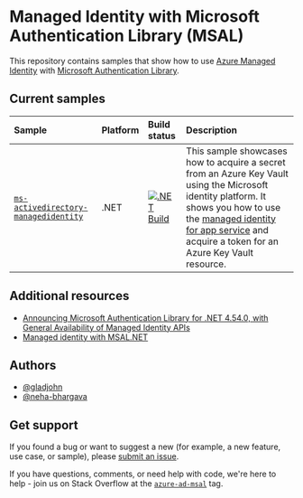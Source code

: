 # Managed Identity with Microsoft Authentication Library (MSAL)

This repository contains samples that show how to use [Azure Managed Identity](https://learn.microsoft.com/azure/active-directory/managed-identities-azure-resources/overview) with [Microsoft Authentication Library](https://learn.microsoft.com/entra/msal).

## Current samples

| Sample | Platform | Build status | Description |
|:-------|:---------|:-------------|:------------|
| [`ms-activedirectory-managedidentity`](src/dotnet/README.md) | .NET | [![.NET Build](https://github.com/Azure-Samples/msal-managed-identity/actions/workflows/ms-activedirectory-managedidentity-build.yml/badge.svg)](https://github.com/Azure-Samples/msal-managed-identity/actions/workflows/ms-activedirectory-managedidentity-build.yml) | This sample showcases how to acquire a secret from an Azure Key Vault using the Microsoft identity platform. It shows you how to use the [managed identity for app service](https://learn.microsoft.com/azure/app-service/overview-managed-identity) and acquire a token for an Azure Key Vault resource. |

## Additional resources

* [Announcing Microsoft Authentication Library for .NET 4.54.0, with General Availability of Managed Identity APIs](https://devblogs.microsoft.com/identity/msal-net-managed-identity-ga/)
* [Managed identity with MSAL.NET](https://learn.microsoft.com/entra/msal/dotnet/advanced/managed-identity)

## Authors

* [@gladjohn](https://github.com/@gladjohn)
* [@neha-bhargava](https://github.com/@neha-bhargava)

## Get support

If you found a bug or want to suggest a new (for example, a new feature, use case, or sample), please [submit an issue](/issues).

If you have questions, comments, or need help with code, we're here to help - join us on Stack Overflow at the [`azure-ad-msal`](https://stackoverflow.com/questions/tagged/azure-ad-msal) tag.

